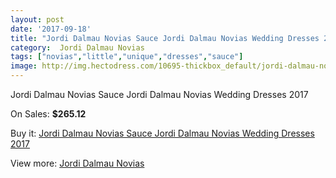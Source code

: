 ```yaml
---
layout: post
date: '2017-09-18'
title: "Jordi Dalmau Novias Sauce Jordi Dalmau Novias Wedding Dresses 2017"
category:  Jordi Dalmau Novias
tags: ["novias","little","unique","dresses","sauce"]
image: http://img.hectodress.com/10695-thickbox_default/jordi-dalmau-novias-sauce-jordi-dalmau-novias-wedding-dresses-2013.jpg
---
```

Jordi Dalmau Novias Sauce Jordi Dalmau Novias Wedding Dresses 2017

On Sales: **$265.12**
<a href="https://www.hectodress.com/-jordi-dalmau-novias/5278-jordi-dalmau-novias-sauce-jordi-dalmau-novias-wedding-dresses-2013.html"><amp-img layout="responsive" width="600" height="600" src="//img.hectodress.com/10695-thickbox_default/jordi-dalmau-novias-sauce-jordi-dalmau-novias-wedding-dresses-2013.jpg" alt="Jordi Dalmau Novias Sauce Jordi Dalmau Novias Wedding Dresses 2017 0" /></a>

Buy it: [Jordi Dalmau Novias Sauce Jordi Dalmau Novias Wedding Dresses 2017](https://www.hectodress.com/-jordi-dalmau-novias/5278-jordi-dalmau-novias-sauce-jordi-dalmau-novias-wedding-dresses-2013.html "Jordi Dalmau Novias Sauce Jordi Dalmau Novias Wedding Dresses 2017")

View more: [ Jordi Dalmau Novias](https://www.hectodress.com/87--jordi-dalmau-novias " Jordi Dalmau Novias")